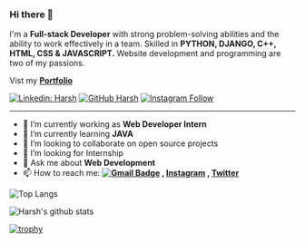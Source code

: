 ### Hi there 👋


I'm a **Full-stack Developer** with strong problem-solving abilities and the ability to work effectively in a team. 
Skilled in **PYTHON, DJANGO, C++, HTML, CSS & JAVASCRIPT.**
Website development and programming are two of my passions.

Vist my **[Portfolio](https://harshk381.github.io/Portfolio.github.io/)**


[![Linkedin: Harsh](https://img.shields.io/badge/-Harsh-blue?style=flat-square&logo=Linkedin&logoColor=white&link=https://www.linkedin.com/in/harsh-khandelwal-b67ba11b9)](https://www.linkedin.com/in/harsh-khandelwal-b67ba11b9)
[![GitHub Harsh](https://img.shields.io/github/followers/Harshk381?label=follow&style=social)](https://github.com/Harshk381)
[![Instagram Follow](https://img.shields.io/badge/Instagram-Follow-blue&logo=instagram&logoColor=blue)](https://instagram.com/harsh.k3) 

---

- 🔭 I’m currently working as **Web Developer Intern**
- 🌱 I’m currently learning **JAVA**
- 👯 I’m looking to collaborate on open source projects
- 🤔 I’m looking for Internship
- 💬 Ask me about **Web Development**
- 📫 How to reach me:
  **[![Gmail Badge](https://img.shields.io/badge/-131harshkhandelwal@gmail.com-c14438?style=flat-square&logo=Gmail&logoColor=white&link=mailto:131harshkhandelwal@gmail.com)](mailto:131harshkhandelwal@gmail.com) , [Instagram](https://instagram.com/harsh.k3) , [Twitter](https://twitter.com/Harsh_k3)**

![Top Langs](https://github-readme-stats.vercel.app/api/top-langs/?username=Harshk381&layout=compact&theme=dark&hide_border=true)

![Harsh's github stats](https://github-readme-stats.vercel.app/api?username=Harshk381&show_icons=true&hide_border=true&theme=dark)

[![trophy](https://github-profile-trophy.vercel.app/?username=Harshk381)](https://github.com/Harshk381/github-profile-trophy)
